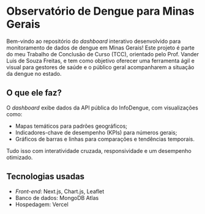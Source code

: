# Observatório de Dengue para Minas Gerais

Bem-vindo ao repositório do *dashboard* interativo desenvolvido para monitoramento de dados de dengue em Minas Gerais! Este projeto é parte do meu Trabalho de Conclusão de Curso (TCC), orientado pelo Prof. Vander Luis de Souza Freitas, e tem como objetivo oferecer uma ferramenta ágil e visual para gestores de saúde e o público geral acompanharem a situação da dengue no estado.

## O que ele faz?
O *dashboard* exibe dados da API pública do InfoDengue, com visualizações como:
- Mapas temáticos para padrões geográficos;
- Indicadores-chave de desempenho (KPIs) para números gerais;
- Gráficos de barras e linhas para comparações e tendências temporais.

Tudo isso com interatividade cruzada, responsividade e um desempenho otimizado.

## Tecnologias usadas
- *Front-end*: Next.js, Chart.js, Leaflet
- Banco de dados: MongoDB Atlas
- Hospedagem: Vercel

